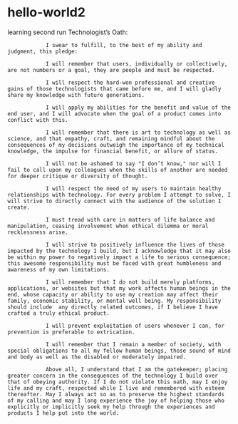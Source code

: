 # hello-world2
learning second run
Technologist’s Oath:

                I swear to fulfill, to the best of my ability and judgment, this pledge:

                I will remember that users, individually or collectively, are not numbers or a goal, they are people and must be respected.

                I will respect the hard-won professional and creative gains of those technologists that came before me, and I will gladly share my knowledge with future generations.

                I will apply my abilities for the benefit and value of the end user, and I will advocate when the goal of a product comes into conflict with this.

                I will remember that there is art to technology as well as science, and that empathy, craft, and remaining mindful about the consequences of my decisions outweigh the importance of my technical knowledge, the impulse for financial benefit, or allure of status.

                I will not be ashamed to say "I don’t know," nor will I fail to call upon my colleagues when the skills of another are needed for deeper critique or diversity of thought.

                I will respect the need of my users to maintain healthy relationships with technology. For every problem I attempt to solve, I will strive to directly connect with the audience of the solution I create.

                I must tread with care in matters of life balance and manipulation, ceasing involvement when ethical dilemma or moral recklessness arise.

                I will strive to positively influence the lives of those impacted by the technology I build, but I acknowledge that it may also be within my power to negatively impact a life to serious consequence; this awesome responsibility must be faced with great humbleness and awareness of my own limitations.

                I will remember that I do not build merely platforms, applications, or websites but that my work affects human beings in the end, whose capacity or ability to use my creation may affect their family, economic stability, or mental well being. My responsibility should include  any directly related outcomes, if I believe I have crafted a truly ethical product.

                I will prevent exploitation of users whenever I can, for prevention is preferable to extrication.

                I will remember that I remain a member of society, with special obligations to all my fellow human beings, those sound of mind and body as well as the disabled or moderately impaired. 

                Above all, I understand that I am the gatekeeper; placing greater concern in the consequences of the technology I build over that of obeying authority. If I do not violate this oath, may I enjoy life and my craft, respected while I live and remembered with esteem thereafter. May I always act so as to preserve the highest standards of my calling and may I long experience the joy of helping those who explicitly or implicitly seek my help through the experiences and products I help put into the world.
                    
